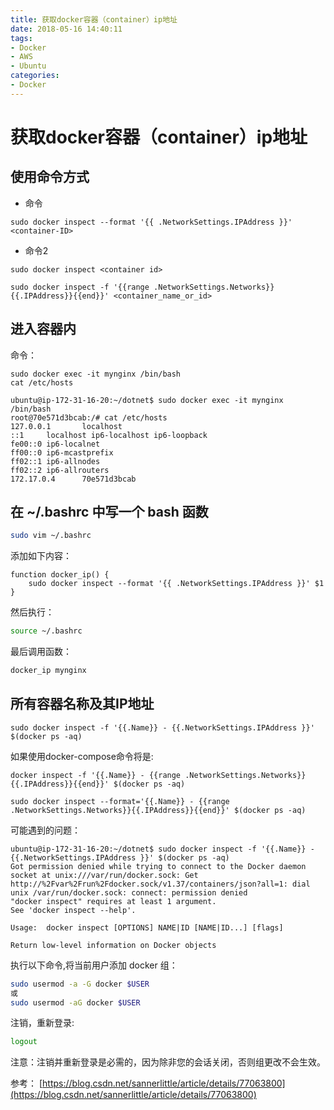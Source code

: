 ```yaml
---
title: 获取docker容器（container）ip地址
date: 2018-05-16 14:40:11
tags:
- Docker
- AWS
- Ubuntu
categories: 
- Docker
---
```

# 获取docker容器（container）ip地址

## 使用命令方式

* 命令

```docker
sudo docker inspect --format '{{ .NetworkSettings.IPAddress }}' <container-ID>
```

* 命令2

``` docker
sudo docker inspect <container id>

sudo docker inspect -f '{{range .NetworkSettings.Networks}}{{.IPAddress}}{{end}}' <container_name_or_id>
```

## 进入容器内

命令：

```docker
sudo docker exec -it mynginx /bin/bash
cat /etc/hosts
```

```docker
ubuntu@ip-172-31-16-20:~/dotnet$ sudo docker exec -it mynginx /bin/bash
root@70e571d3bcab:/# cat /etc/hosts
127.0.0.1       localhost
::1     localhost ip6-localhost ip6-loopback
fe00::0 ip6-localnet
ff00::0 ip6-mcastprefix
ff02::1 ip6-allnodes
ff02::2 ip6-allrouters
172.17.0.4      70e571d3bcab
```

## 在 ~/.bashrc 中写一个 bash 函数

```bash
sudo vim ~/.bashrc
```

添加如下内容：

```docker
function docker_ip() {
    sudo docker inspect --format '{{ .NetworkSettings.IPAddress }}' $1
}
```

然后执行：

```bash
source ~/.bashrc
```

最后调用函数：

``` bash
docker_ip mynginx
```

## 所有容器名称及其IP地址

```docker
sudo docker inspect -f '{{.Name}} - {{.NetworkSettings.IPAddress }}' $(docker ps -aq)
```

如果使用docker-compose命令将是:

```docker
docker inspect -f '{{.Name}} - {{range .NetworkSettings.Networks}}{{.IPAddress}}{{end}}' $(docker ps -aq)
```

```docker
sudo docker inspect --format='{{.Name}} - {{range .NetworkSettings.Networks}}{{.IPAddress}}{{end}}' $(docker ps -aq)
```

可能遇到的问题：

```docker
ubuntu@ip-172-31-16-20:~/dotnet$ sudo docker inspect -f '{{.Name}} - {{.NetworkSettings.IPAddress }}' $(docker ps -aq)
Got permission denied while trying to connect to the Docker daemon socket at unix:///var/run/docker.sock: Get http://%2Fvar%2Frun%2Fdocker.sock/v1.37/containers/json?all=1: dial unix /var/run/docker.sock: connect: permission denied
"docker inspect" requires at least 1 argument.
See 'docker inspect --help'.

Usage:  docker inspect [OPTIONS] NAME|ID [NAME|ID...] [flags]

Return low-level information on Docker objects
```

执行以下命令,将当前用户添加 docker 组：

```bash
sudo usermod -a -G docker $USER
或
sudo usermod -aG docker $USER
```

注销，重新登录:

```bash
logout
```

注意：注销并重新登录是必需的，因为除非您的会话关闭，否则组更改不会生效。

参考：
[https://blog.csdn.net/sannerlittle/article/details/77063800](https://blog.csdn.net/sannerlittle/article/details/77063800)
